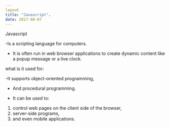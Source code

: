 ```yaml
---
layout
title: "Javascript".
date: 2017-08-07
---
```


Javascript

-Is a scripting language for computers.

- It is often run in web browser applications to create dynamic content like a popup message or a live clock. 

what is it used for:

-It supports object-oriented programming,

- And procedural programming.

- It can be used to:
1. control web pages on the client side of the browser,
2. server-side programs,
3. and even mobile applications.


